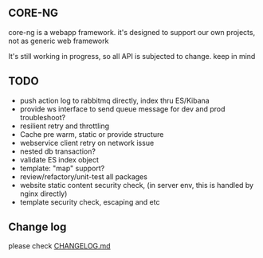 ## CORE-NG
core-ng is a webapp framework. it's designed to support our own projects, not as generic web framework

It's still working in progress, so all API is subjected to change. keep in mind

## TODO
* push action log to rabbitmq directly, index thru ES/Kibana
* provide ws interface to send queue message for dev and prod troubleshoot?
* resilient retry and throttling
* Cache pre warm, static or provide structure
* webservice client retry on network issue
* nested db transaction?
* validate ES index object
* template: "map" support?
* review/refactory/unit-test all packages
* website static content security check, (in server env, this is handled by nginx directly)
* template security check, escaping and etc

## Change log
please check [CHANGELOG.md](CHANGELOG.md)

